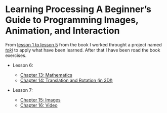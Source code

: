 # Learning Processing A Beginner’s Guide to Programming Images, Animation, and Interaction

From [lesson 1 to lesson 5](https://github.com/elohimgv/learning-processing/tree/master/lesson_1_to_5/toki) from the book I worked throught a project named [_toki_](https://github.com/elohimgv/learning-processing/tree/master/lesson_1_to_5/toki) to apply what have been learned. After that  I have been road the book exercises.

* Lesson 6:
  * [Chapter 13: Mathematics ](https://github.com/elohimgv/learning-processing/tree/master/lesson_6/Mathematics)
  * [Chapter 14: Translation and Rotation (in 3D!)](https://github.com/elohimgv/learning-processing/tree/master/lesson_6/Translation_and_rotation)

* Lesson 7:
  * [Chapter 15: Images](https://github.com/elohimgv/learning-processing/tree/master/lesson_7/image)
  * [Chapter 16: Video](https://github.com/elohimgv/learning-processing/tree/master/lesson_7/video)
